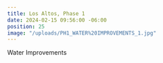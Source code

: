 ```yaml
---
title: Los Altos, Phase 1
date: 2024-02-15 09:56:00 -06:00
position: 25
image: "/uploads/PH1_WATER%20IMPROVEMENTS_1.jpg"
---
```


Water Improvements